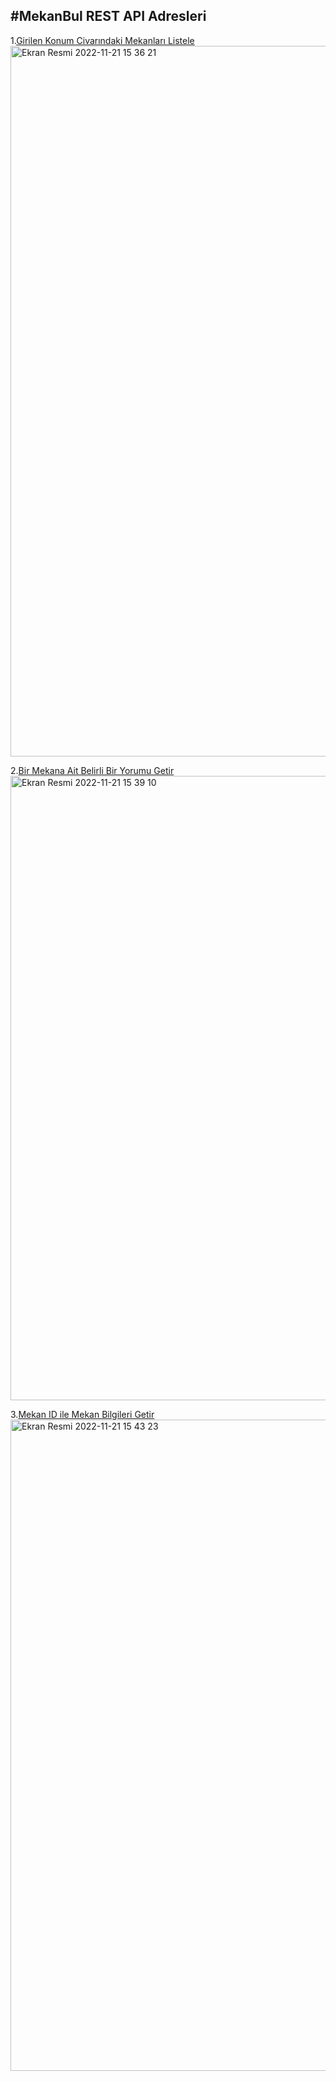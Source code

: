 #MekanBul REST API Adresleri
---
1.[Girilen Konum Civarındaki Mekanları Listele ](https://mekanbul.sevvalbdl.repl.co/api/mekanlar?enlem=37.7&boylam=35.4)
<img width="1137" alt="Ekran Resmi 2022-11-21 15 36 21" src="https://user-images.githubusercontent.com/87374127/203062145-481dca93-dbe7-4462-a8e6-3df3bdc6ec17.png">


2.[Bir Mekana Ait Belirli Bir Yorumu Getir ](https://mekanbul.sevvalbdl.repl.co/api/mekanlar/637b31dcfb1314ab962c4aba/yorumlar/637b32a36da2dbbc4127d1a0)
<img width="999" alt="Ekran Resmi 2022-11-21 15 39 10" src="https://user-images.githubusercontent.com/87374127/203062452-b0024692-df70-4584-b79f-3ef1a690f68a.png">


3.[Mekan ID ile Mekan Bilgileri Getir](https://mekanbul.sevvalbdl.repl.co/api/mekanlar/637b31dcfb1314ab962c4aba)
<img width="1042" alt="Ekran Resmi 2022-11-21 15 43 23" src="https://user-images.githubusercontent.com/87374127/203062559-7d2824c6-955f-4efd-bcfc-efde923b7dec.png">

